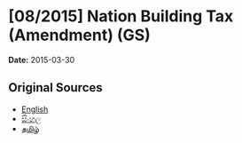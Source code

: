 # [08/2015] Nation Building Tax (Amendment) (GS)

**Date:** 2015-03-30

## Original Sources

- [English](https://documents.gov.lk/view/bills/2015/3/08-2015_E.pdf)
- [සිංහල](https://documents.gov.lk/view/bills/2015/3/08-2015_S.pdf)
- [தமிழ்](https://documents.gov.lk/view/bills/2015/3/08-2015_T.pdf)
